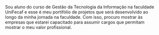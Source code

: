 Sou aluno do curso de Gestão da Tecnologia da Informação na faculdade UniFecaf e esse é meu portifólio de projetos que será desenvolvido ao longo da minha jornada na faculdade. 
Com isso, procuro mostrar às empresas que estarei capacitado para assumir cargos que permitam mostrar o meu valor profissional.
